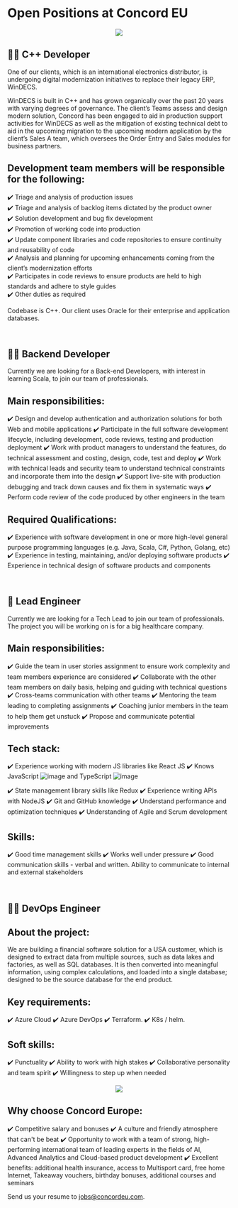 
# Open Positions at Concord EU

<div id="header" align="center">
  <img src="https://github.com/Concord-Europe/Open-Positions/blob/main/Join%20our%20team.jpg"/> 
</div>

👨‍🏭 C++ Developer
--------------

One of our clients, which is an international electronics distributor, is undergoing digital modernization initiatives to replace their legacy ERP, WinDECS.  

WinDECS is built in C++ and has grown organically over the past 20 years with varying degrees of governance. The client’s Teams assess and design modern solution, Concord has been engaged to aid in production support activities for WinDECS as well as the mitigation of existing technical debt to aid in the upcoming migration to the upcoming modern application by the client’s Sales A team, which oversees the Order Entry and Sales modules for business partners.  


## Development team members will be responsible for the following: 

✔️ Triage and analysis of production issues  
✔️ Triage and analysis of backlog items dictated by the product owner  
✔️ Solution development and bug fix development  
✔️ Promotion of working code into production  
✔️ Update component libraries and code repositories to ensure continuity and reusability of code  
✔️ Analysis and planning for upcoming enhancements coming from the client’s modernization efforts  
✔️ Participates in code reviews to ensure products are held to high standards and adhere to style guides  
✔️ Other duties as required  
   
   
Codebase is C++. Our client uses Oracle for their enterprise and application databases.  


<br />

👨‍🔧 Backend Developer
------------------------

Currently we are looking for a Back-end Developers, with interest in learning Scala, to join our team of professionals.


## Main responsibilities:

✔️ Design and develop authentication and authorization solutions for both Web and mobile applications
✔️ Participate in the full software development lifecycle, including development, code reviews, testing and production deployment
✔️ Work with product managers to understand the features, do technical assessment and costing, design, code, test and deploy
✔️ Work with technical leads and security team to understand technical constraints and incorporate them into the design
✔️ Support live-site with production debugging and track down causes and fix them in systematic ways
✔️ Perform code review of the code produced by other engineers in the team


## Required Qualifications:


✔️ Experience with software development in one or more high-level general purpose programming languages (e.g. Java, Scala, C#, Python, Golang, etc)
✔️ Experience in testing, maintaining, and/or deploying software products
✔️ Experience in technical design of software products and components


<br />

👷 Lead Engineer
------------------

Currently we are looking for a Tech Lead to join our team of professionals. The project you will be working on is for a big healthcare company.


## Main responsibilities:


✔️ Guide the team in user stories assignment to ensure work complexity and team members experience are considered
✔️ Collaborate with the other team members on daily basis, helping and guiding with technical questions
✔️ Cross-teams communication with other teams
✔️ Mentoring the team leading to completing assignments
✔️ Coaching junior members in the team to help them get unstuck
✔️ Propose and communicate potential improvements


## Tech stack:


✔️ Experience working with modern JS libraries like React JS
✔️ Knows JavaScript ![image](https://user-images.githubusercontent.com/102729858/161839216-a99929aa-5ee2-491f-ac82-20c60dbdbf4f.png)
 and TypeScript ![image](https://user-images.githubusercontent.com/102729858/161839158-ba5ed522-35b1-488c-992c-5699c7ecbfb9.png)

✔️ State management library skills like Redux
✔️ Experience writing APIs with NodeJS
✔️ Git and GitHub knowledge
✔️ Understand performance and optimization techniques
✔️ Understanding of Agile and Scrum development



## Skills:


✔️ Good time management skills
✔️ Works well under pressure
✔️ Good communication skills - verbal and written. Ability to communicate to internal and external stakeholders

<br />

👨‍🍳 DevOps Engineer
---------------------


## About the project:  

We are building a financial software solution for a USA customer, which is designed to extract data from multiple sources, such as data lakes and factories, as well as SQL databases. It is then converted into meaningful information, using complex calculations, and loaded into a single database; designed to be the source database for the end product. 

## Key requirements: 

✔️ Azure Cloud 
✔️ Azure DevOps 
✔️ Terraform. 
✔️ K8s / helm. 
  

## Soft skills: 

✔️ Punctuality 
✔️ Ability to work with high stakes 
✔️ Collaborative personality and team spirit
✔️ Willingness to step up when needed 
  
<div id="header" align="center">
  <img src="https://github.com/Concord-Europe/Open-Positions/blob/main/our%20values.jpg"/> 
</div>

Why choose Concord Europe: 
-------------------

✔️ Competitive salary and bonuses 
✔️ A culture and friendly atmosphere that can't be beat 
✔️ Opportunity to work with a team of strong, high-performing international team of leading experts in the fields of AI, Advanced Analytics and Cloud-based product development 
✔️ Excellent benefits: additional health insurance, access to Multisport card, free home Internet, Takeaway vouchers, birthday bonuses, additional courses and seminars

Send us your resume to jobs@concordeu.com. 
